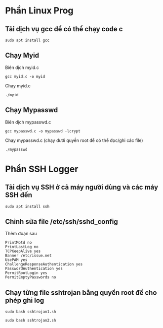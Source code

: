 # Phần Linux Prog
## Tải dịch vụ gcc để có thể chạy code c
`sudo apt install gcc`
## Chạy Myid
<p> Biên dịch myid.c</p>

`gcc myid.c -o myid`
<p> Chạy myid.c</p>

`./myid`

## Chạy Mypasswd
<p> Biên dịch mypasswd.c</p>

`gcc mypasswd.c -o mypasswd -lcrypt`
<p> Chạy mypasswd.c (chạy dưới quyền root để có thể đọc/ghi các file)</p>

`./mypasswd`

# Phần SSH Logger
## Tải dịch vụ SSH ở cả máy người dùng và các máy SSH đến

`sudo apt install ssh`

## Chỉnh sửa file /etc/ssh/sshd_config

<p> Thêm đoạn sau</p>

```
PrintMotd no
PrintLastLog no
TCPKeepAlive yes
Banner /etc/issue.net
UsePAM yes
ChallengeResponseAuthentication yes
PasswordAuthentication yes
PermitRootLogin yes
PermitEmptyPasswords no

```

## Chạy từng file sshtrojan bằng quyền root để cho phép ghi log

`sudo bash sshtrojan1.sh`

`sudo bash sshtrojan2.sh`

